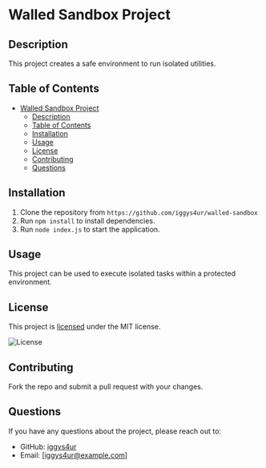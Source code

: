 # Walled Sandbox Project

## Description
This project creates a safe environment to run isolated utilities.

## Table of Contents
- [Walled Sandbox Project](#walled-sandbox-project)
  - [Description](#description)
  - [Table of Contents](#table-of-contents)
  - [Installation](#installation)
  - [Usage](#usage)
  - [License](#license)
  - [Contributing](#contributing)
  - [Questions](#questions)

## Installation
1. Clone the repository from `https://github.com/iggys4ur/walled-sandbox`
2. Run `npm install` to install dependencies.
3. Run `node index.js` to start the application.

## Usage
This project can be used to execute isolated tasks within a protected environment.

## License

This project is [licensed](./LICENSE) under the MIT license.

![License](https://img.shields.io/badge/license-MIT-green)

## Contributing
Fork the repo and submit a pull request with your changes.

## Questions
If you have any questions about the project, please reach out to:
- GitHub: [iggys4ur](https://github.com/iggys4ur)
- Email: [iggys4ur@example.com]
